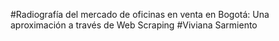 #Radiografía del mercado de oficinas en venta en Bogotá: Una aproximación a través de Web Scraping
#Viviana Sarmiento
